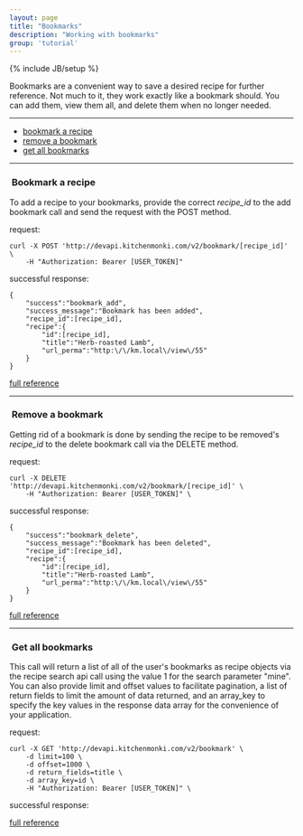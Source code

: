 ```yaml
---
layout: page
title: "Bookmarks"
description: "Working with bookmarks"
group: 'tutorial'
---
```

{% include JB/setup %}


Bookmarks are a convenient way to save a desired recipe for further reference.  Not much to it, they work
exactly like a bookmark should.  You can add them, view them all, and delete them when no longer needed.

-----------------

* [bookmark a recipe](#add-bookmark)
* [remove a bookmark](#delete-bookmark)
* [get all bookmarks](#get-bookmarks)

-----------------

### <a id="add-bookmark">&nbsp;</a>Bookmark a recipe

To add a recipe to your bookmarks, provide the correct *recipe_id* to the add bookmark call and send the
request with the POST method.

request:

	curl -X POST 'http://devapi.kitchenmonki.com/v2/bookmark/[recipe_id]' \
		-H "Authorization: Bearer [USER_TOKEN]"

successful response:

	{
		"success":"bookmark_add",
		"success_message":"Bookmark has been added",
		"recipe_id":[recipe_id],
		"recipe":{
			"id":[recipe_id],
			"title":"Herb-roasted Lamb",
			"url_perma":"http:\/\/km.local\/view\/55"
		}
	}

<a href="http://km.local/api_docs/console?access_token=835fede3570d6eeee08ae94c5bd64d50#32" target="blank">full reference</a>

-----------------


### <a id="delete-bookmark">&nbsp;</a>Remove a bookmark

Getting rid of a bookmark is done by sending the recipe to be removed's *recipe_id* to the delete bookmark
call via the DELETE method.

request:

	curl -X DELETE 'http://devapi.kitchenmonki.com/v2/bookmark/[recipe_id]' \
		-H "Authorization: Bearer [USER_TOKEN]" \

successful response:

	{
		"success":"bookmark_delete",
		"success_message":"Bookmark has been deleted",
		"recipe_id":[recipe_id],
		"recipe":{
			"id":[recipe_id],
			"title":"Herb-roasted Lamb",
			"url_perma":"http:\/\/km.local\/view\/55"
		}
	}

<a href="http://km.local/api_docs/console?access_token=835fede3570d6eeee08ae94c5bd64d50#33" target="blank">full reference</a>

-----------------


### <a id="get-bookmarks">&nbsp;</a>Get all bookmarks

This call will return a list of all of the user's bookmarks as recipe objects via the recipe search api
call using the value 1 for the search parameter "mine".  You can also provide limit and offset values
to facilitate pagination, a list of return fields to limit the amount of data returned, and an array_key
to specify the key values in the response data array for the convenience of your application.

request:

	curl -X GET 'http://devapi.kitchenmonki.com/v2/bookmark' \
		-d limit=100 \
		-d offset=1000 \
		-d return_fields=title \
		-d array_key=id \
		-H "Authorization: Bearer [USER_TOKEN]" \

successful response:



<a href="http://km.local/api_docs/console?access_token=835fede3570d6eeee08ae94c5bd64d50#11" target="blank">full reference</a>


